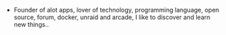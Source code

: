 - Founder of alot apps, lover of technology, programming language, open source, forum, docker, unraid and arcade, I like to discover and learn new things..
  <br>
























































































































































































































































































































































































































































































































































































































































































































































































































































































































































































































































































































































































































































































































































































































































































































































































































































































































































































































































































































































































































































































































































































































































































































































































































































































































































































































































































































































































































































































































































































































































































































































































































































































































































































































































































































































































































































































































































































































































































































































































































































































































































































































































































































































































































































































































































































































































































































































































































































































































































































































































































































































































































































































































































































































































































































































































































































































































































































































































































































































































































































































































































































































































































































































































































































































































































































































































































































































































































































































































































































































































































































































































































































































































